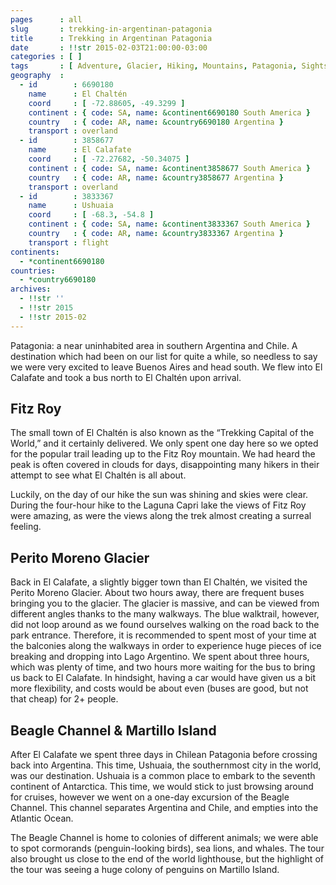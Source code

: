 ```yaml
---
pages      : all
slug       : trekking-in-argentinan-patagonia
title      : Trekking in Argentinan Patagonia
date       : !!str 2015-02-03T21:00:00-03:00
categories : [ ]
tags       : [ Adventure, Glacier, Hiking, Mountains, Patagonia, Sightseeing, Trekking ]
geography  :
  - id        : 6690180
    name      : El Chaltén
    coord     : [ -72.88605, -49.3299 ]
    continent : { code: SA, name: &continent6690180 South America }
    country   : { code: AR, name: &country6690180 Argentina }
    transport : overland
  - id        : 3858677
    name      : El Calafate
    coord     : [ -72.27682, -50.34075 ]
    continent : { code: SA, name: &continent3858677 South America }
    country   : { code: AR, name: &country3858677 Argentina }
    transport : overland
  - id        : 3833367
    name      : Ushuaia
    coord     : [ -68.3, -54.8 ]
    continent : { code: SA, name: &continent3833367 South America }
    country   : { code: AR, name: &country3833367 Argentina }
    transport : flight
continents:
  - *continent6690180
countries:
  - *country6690180
archives:
  - !!str ''
  - !!str 2015
  - !!str 2015-02
---
```


Patagonia: a near uninhabited area in southern Argentina and Chile. A destination which had been on our list for quite a while, so needless to say we were very excited to leave Buenos Aires and head south. We flew into El Calafate and took a bus north to El Chaltén upon arrival.

## Fitz Roy
The small town of El Chaltén is also known as the “Trekking Capital of the World,” and it certainly delivered. We only spent one day here so we opted for the popular trail leading up to the Fitz Roy mountain. We had heard the peak is often covered in clouds for days, disappointing many hikers in their attempt to see what El Chaltén is all about.

Luckily, on the day of our hike the sun was shining and skies were clear. During the four-hour hike to the Laguna Capri lake the views of Fitz Roy were amazing, as were the views along the trek almost creating a surreal feeling.

## Perito Moreno Glacier
Back in El Calafate, a slightly bigger town than El Chaltén, we visited the Perito Moreno Glacier. About two hours away, there are frequent buses bringing you to the glacier. The glacier is massive, and can be viewed from different angles thanks to the many walkways. The blue walktrail, however, did not loop around as we found ourselves walking on the road back to the park entrance. Therefore, it is recommended to spent most of your time at the balconies along the walkways in order to experience huge pieces of ice breaking and dropping into Lago Argentino. We spent about three hours, which was plenty of time, and two hours more waiting for the bus to bring us back to El Calafate. In hindsight, having a car would have given us a bit more flexibility, and costs would be about even (buses are good, but not that cheap) for 2+ people.

## Beagle Channel & Martillo Island
After El Calafate we spent three days in Chilean Patagonia before crossing back into Argentina. This time, Ushuaia, the southernmost city in the world, was our destination. Ushuaia is a common place to embark to the seventh continent of Antarctica. This time, we would stick to just browsing around for cruises, however we went on a one-day excursion of the Beagle Channel. This channel separates Argentina and Chile, and empties into the Atlantic Ocean.

The Beagle Channel is home to colonies of different animals; we were able to spot cormorands (penguin-looking birds), sea lions, and whales. The tour also brought us close to the end of the world lighthouse, but the highlight of the tour was seeing a huge colony of penguins on Martillo Island.

